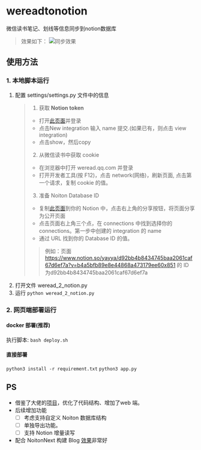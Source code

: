 # wereadtonotion

微信读书笔记、划线等信息同步到notion数据库
> 效果如下：
> ![同步效果](https://markdown-mac-work-1306720256.cos.ap-guangzhou.myqcloud.com/png/AzRZUp.png)

## 使用方法

### 1. 本地脚本运行

1. 配置 settings/settings.py 文件中的信息
   > 1. 获取 **Notion token**
   > - 打开[此页面](https://www.notion.so/my-integrations)并登录
   > - 点击New integration 输入 name 提交.(如果已有，则点击 view integration)
   > - 点击show，然后copy
   > 2. 从微信读书中获取 cookie
   > - 在浏览器中打开 weread.qq.com 并登录
   > - 打开开发者工具(按 F12)，点击 network(网络)，刷新页面, 点击第一个请求，复制 cookie 的值。
   > 3. 准备 Noiton Database ID
   > - 复制[此页面](https://www.notion.so/yayya/d92bb4b8434745baa2061caf67d6ef7a?v=b4a5bfb89e8e44868a473179ee608851)到你的
       Notion 中，点击右上角的分享按钮，将页面分享为公开页面
   >- 点击页面右上角三个点，在 connections 中找到选择你的 connections。第一步中创建的 integration 的 name
   >- 通过 URL 找到你的 Database ID 的值。
      >  > 例如：页面 https://www.notion.so/yayya/d92bb4b8434745baa2061caf67d6ef7a?v=b4a5bfb89e8e44868a473179ee60x851 的
      ID 为d92bb4b8434745baa2061caf67d6ef7a
2. 打开文件 weread_2_notion.py
3. 运行 `python weread_2_notion.py`

### 2. 网页端部署运行

#### docker 部署(推荐)
执行脚本: `bash deploy.sh`

#### 直接部署
`python3 install -r requirement.txt`
`python3 app.py`

## PS
- 借鉴了大佬的[项目](https://github.com/malinkang/weread_to_notion)，优化了代码结构、增加了web 端。
- 后续增加功能
   - [ ] 考虑支持自定义 Noiton 数据库结构
   - [ ] 单独导出功能。
   - [ ] 支持 Notion 增量读写

- 配合 NoitonNext 构建 Blog [效果](https://yaya.run/article/1c51da0f-757a-47e5-8296-cc37798b8211)非常好
